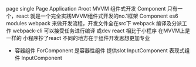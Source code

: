 page single Page Application 
#root MVVM 组件式开发
Component
只有一个，react 就是一个完全实践MVVM组件式开发的no.1框架
Component es6 modules
    webpack 来做开发流程，开发文件全在src下
    webpack 编译及分派工作
    webpack-cli 可以接受任务进行编译 或dev
    react 相比于小程序  在MVVM上是一样的 小程序抄了react
    不同的地方在于组件开发思想更加专业
- 容器组件
    ForComponent 是容器性组件 提供slot
        InputComponent 表现式组件
        InputComponent 
